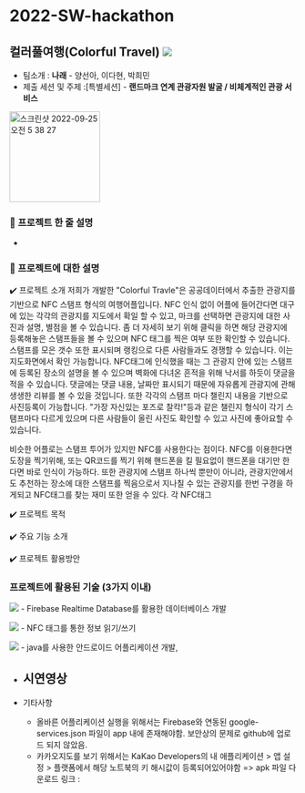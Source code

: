 # 2022-SW-hackathon
## 컬러풀여행(Colorful Travel) <a href="https://github.com/yang1318/2022-SW-hackathon"><img src="https://img.shields.io/badge/GitHub-000000?style=flat-square&logo=GitHub&logoColor=white"/></a>
- 팀소개 : **나래** - 양선아, 이다현, 박희민
- 제출 세션 및 주제 :[특별세션] - **랜드마크 연계 관광자원 발굴 / 비체계적인 관광 서비스**

<img width="159" alt="스크린샷 2022-09-25 오전 5 38 27" src="https://user-images.githubusercontent.com/63386322/192128210-20db1391-411c-4322-bd35-79953db7bf17.png">

  
### 🌈 프로젝트 한 줄 설명
  - 
### 🌈 프로젝트에 대한 설명
  ✔️ 프로젝트 소개
   저희가 개발한 "Colorful Travle"은 공공데이터에서 추출한 관광지를 기반으로 NFC 스탬프 형식의 여행어플입니다. NFC 인식 없이 어플에 들어간다면 대구에 있는 각각의 관광지를 지도에서 확일 할 수 있고, 마크를 선택하면 관광지에 대한 사진과 설명, 별점을 볼 수 있습니다. 좀 더 자세히 보기 위해 클릭을 하면 해당 관광지에 등록해놓은 스탬프들을 볼 수 있으며 NFC 태그를 찍은 여부 또한 확인할 수 있습니다. 스탬프를 모은 갯수 또한 표시되며 랭킹으로 다른 사람들과도 경쟁할 수 있습니다. 이는 지도화면에서 확인 가능합니다.
   NFC태그에 인식했을 때는 그 관광지 안에 있는 스탬프에 등록된 장소의 설명을 볼 수 있으며 벽화에 다녀온 흔적을 위해 낙서를 하듯이 댓글을 적을 수 있습니다. 댓글에는 댓글 내용, 날짜만 표시되기 때문에 자유롭게 관광지에 관해 생생한 리뷰를 볼 수 있을 것입니다. 또한 각각의 스탬프 마다 챌린지 내용을 기반으로 사진등록이 가능합니다. "가장 자신있는 포즈로 찰칵!"등과 같은 챌린지 형식이 각기 스탬프마다 다르게 있으며 다른 사람들이 올린 사진도 확인할 수 있고 사진에 좋아요할 수 있습니다.
   
   비슷한 어플로는 스탬프 투어가 있지만 NFC를 사용한다는 점이다. NFC를 이용한다면 도장을 찍기위해, 또는 QR코드를 찍기 위해 핸드폰을 킬 필요없이 핸드폰을 대기만 한다면 바로 인식이 가능하다. 또한 관광지에 스탬프 하나씩 뿐만이 아니라, 관광지안에서도 추천하는 장소에 대한 스탬프를 찍음으로서 지나칠 수 있는 관광지를 한번 구경을 하게되고 NFC태그를 찾는 재미 또한 얻을 수 있다. 
   각 NFC태그
   
  ✔️ 프로젝트 목적
  
  ✔️ 주요 기능 소개
  
  ✔️ 프로젝트 활용방안
  

### 프로젝트에 활용된 기술 (3가지 이내)

<img src="https://img.shields.io/badge/Firebase-FFCA28?style=flat-square&logo=firebase&logoColor=white"/> - Firebase Realtime Database를 활용한 데이터베이스 개발

<img src="https://img.shields.io/badge/NFC-000080?style=flat-square&logo=NFC&logoColor=white"/> - NFC 태그를 통한 정보 읽기/쓰기

<img src="https://img.shields.io/badge/AndroidStudio-0c70f2?style=flat-square&logo=AndroidStudio&logoColor=92b8b1"/> - java를 사용한 안드로이드 어플리케이션 개발,

- 시연영상
  -
  
- 기타사항
  - 올바른 어플리케이션 실행을 위해서는 Firebase와 연동된 google-services.json 파일이 app 내에 존재해야함. 보안상의 문제로 github에 업로드 되지 않았음.
  - 카카오지도를 보기 위해서는 KaKao Developers의 내 애플리케이션 > 앱 설정 > 플랫폼에서 해당 노트북의 키 해시값이 등록되어있어야함
  => apk 파일 다운로드 링크 :
